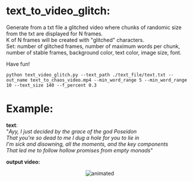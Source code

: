 # text_to_video_glitch:
Generate from a txt file a glitched video where chunks of randomic size from the txt are displayed for N frames.  
K of N frames will be created with "glitched" characters.  
Set: number of glitched frames, number of maximum words per chunk, number of stable frames, background color, text color, image size, font.  
  
Have fun!
  
```python text_video_glitch.py --text_path ./text_file/text.txt --out_name text_to_chaos_video.mp4 --min_word_range 5 --min_word_range 10 --text_size 140 --f_percent 0.3```
  
# Example:
**text**:  
"_Ayy, I just decided by the grace of the god Poseidon  
That you're so dead to me I dug a hole for you to lie in  
I'm sick and disowning, all the moments, and the key components  
That led me to follow hollow promises from empty monads_"  

**output video:**  
<p align="center">
  <img src="output.gif" alt="animated" />
</p>
